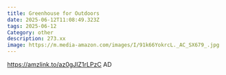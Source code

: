 ```yaml
---
title: Greenhouse for Outdoors
date: 2025-06-12T11:08:49.323Z
tags: 2025-06-12
Category: other
description: 273.xx
image: https://m.media-amazon.com/images/I/91k66YokrcL._AC_SX679_.jpg
---
```

https://amzlink.to/az0gJIZ1rLPzC     AD